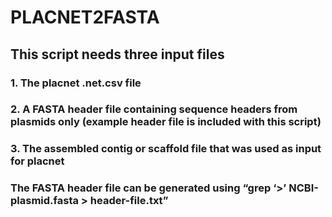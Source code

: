 # PLACNET2FASTA

## This script needs three input files

### 1. The placnet .net.csv file 
### 2. A FASTA header file containing sequence headers from plasmids only (example header file is included with this script)
### 3. The assembled contig or scaffold file that was used as input for placnet

### The FASTA header file can be generated using “grep ‘>’ NCBI-plasmid.fasta > header-file.txt”
